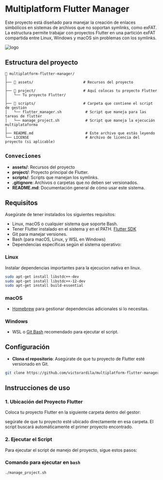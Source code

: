 # Multiplatform Flutter Manager

Este proyecto está diseñado para manejar la creación de enlaces simbólicos en sistemas de archivos que no soportan symlinks, como exFAT. La estructura permite trabajar con proyectos Flutter en una partición exFAT compartida entre Linux, Windows y macOS sin problemas con los symlinks.

![logo](https://github.com/user-attachments/assets/436dac20-1612-499e-9687-08885052709e)

## Estructura del proyecto

```plaintext
📁 multiplatform-flutter-manager/
│
├── 📁 assets/                       # Recursos del proyecto
│
├── 📁 project/                      # Aquí colocas tu proyecto Flutter
│   └── Tu proyecto Flutter/
│
├── 📁 scripts/                      # Carpeta que contiene el script de gestión
│   └── flutter_manager.sh           # Script que maneja para las tareas de flutter
│   └── manage_project.sh            # Script que maneja la ejecución multiplataforma
│
├── README.md                        # Este archivo que estás leyendo
└── LICENSE                          # Archivo de licencia del proyecto (si aplicable)
```

## `Conveciones`

- **assets/**: Recursos del proyecto
- **project/**: Proyecto principal de Flutter.
- **scripts/**: Scripts que manejan los symlinks.
- **.gitignore**: Archivos o carpetas que no deben ser versionados.
- **README.md**: Documentación general de cómo usar este sistema.

## Requisitos

Asegúrate de tener instalados los siguientes requisitos:

- Linux, macOS o cualquier sistema que soporte Bash.
- Tener Flutter instalado en el sistema y en el PATH. [Flutter SDK](https://flutter.dev/docs/get-started/install)
- Git para manejar versiones.
- Bash (para macOS, Linux, y WSL en Windows)
- Dependencias específicas según el sistema operativo:

### Linux

Instalar dependencias importantes para la ejecucion nativa en linux.

```sh
sudo apt-get install libstdc++-dev
sudo apt-get install libstdc++-12-dev
sudo apt-get install build-essential
```

### macOS

- [Homebrew](https://brew.sh/) para gestionar dependencias adicionales si lo necesitas.

### Windows

- WSL o [Git Bash](https://gitforwindows.org/) recomendado para ejecutar el script.

## Configuración

- **Clona el repositorio**: Asegúrate de que tu proyecto de Flutter esté versionado en Git.

```bash
git clone https://github.com/victorardila/multiplatform-flutter-manager.git
```

## Instrucciones de uso

### 1. Ubicación del Proyecto Flutter

Coloca tu proyecto Flutter en la siguiente carpeta dentro del gestor:

segúrate de que tu proyecto esté ubicado directamente en esa carpeta. El script buscará automáticamente el primer proyecto encontrado.

### 2. Ejecutar el Script

Para ejecutar el script de manejo del proyecto, sigue estos pasos:

### Comando para ejecutar en `bash`

```bash
./manage_project.sh
```
